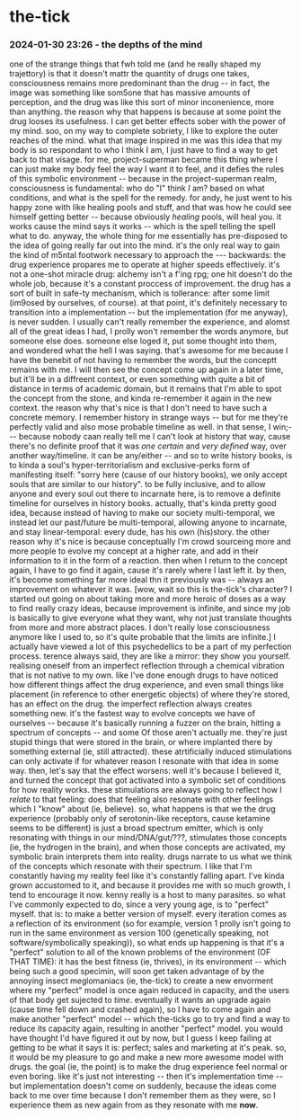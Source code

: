 # the-tick

### 2024-01-30 23:26 - the depths of the mind

one of the strange things that fwh told me (and he really shaped my trajettory) is that it doesn't mattr the quantity of drugs one takes, consciousness remains more predominant than the drug -- in fact, the image was something like som5one that has massive amounts of perception, and the drug was like this sort of minor inconenience, more than anything.	the reason why that happens is because at some point the drug looses its usefulness. I can get better effects sober with the power of my mind. soo, on my way to complete sobriety, I like to explore the outer reaches of the mind. what that image inspired in me was this idea that my body is so respondant to who I think I am, I just have to find a way to get back to that visage. for me, project-superman became this thing where I can just make my body feel the way I want it to feel, and it defies the rules of this symbolic environment -- because in the project-superman realm, consciousness is fundamental: who do "I" think *I* am? based on what conditions, and what is the spell for the remedy. for andy, he just went to his happy zone with like healing pools and stuff, and that was how he could see himself getting better -- because obviously *healing* pools, will heal you. it works cause the mind says it works -- which is the spell telling the spell what to do.
anyway, the whole thing for me essentially has pre-disposed to the idea of going really far out into the mind. it's the only real way to gain the kind of m5ntal footwork necessary to approach the --- backwards: the drug experience propares me to operate at higher speeds effectively. it's not a one-shot miracle drug: alchemy isn't a f'ing rpg; one hit doesn't do the whole job, because it's a constant proccess of improvement. the drug has a sort of built in safe-ty mechanism, which is tollerance: after some limit (im9osed by ourselves, of course). at that point, it's definitely necessary to transition into a implementation -- but the implementation (for me anyway), is never sudden. I usually can't really remember the experience, and alomst all of the great ideas I had, I prolly won't remember the words anymore, but someone else does. someone else loged it, put some thought into them, and wondered what the hell I was saying. that's awesome for me because I have the benebit of not having to remember the words, but the conceptt remains with me. I will then see the concept come up again in a later time, but it'll be in a diffreent context, or even something with quite a bit of distance in terms of academic domain, but it remains that I'm able to spot the concept from the stone, and kinda re-remember it again in the new context.
	the reason why that's nice is that I don't need to have such a concrete memory. I remember history in strange ways -- but for me they're perfectly valid and also mose probable timeline as well. in that sense, I win;--- because nobody caan really tell me I can't look at history that way, cause there's no definite proof that it was *one certain* and *very defined* way, over another way/timeline. it can be any/either -- and so to write history books, is to kinda a soul's hyper-territorialism and exclusive-perks form of manifesting itself: "sorry here (cause of our history books), we only accept souls that are similar to our history". to be fully inclusive, and to allow anyone and every soul out there to incarnate here, is to remove a definite timeline for ourselves in history books.
		actually, that's kinda pretty good idea, because instead of having to make our society multi-temporal, we instead let our past/future be multi-temporal, allowing anyone to incarnate, and stay linear-temporal: every dude, has his own (his)story.
	the other reason why it's nice is because conceptually I'm crowd sourceing more and more people to evolve my concept at a higher rate, and add in their information to it in the form of a reaction. then when I return to the concept again, I have to go find it again, cause it's rarely where I last left it.
		by then, it's become something far more ideal thn it previously was -- always an improvement on whatever it was.
		[wow, wait so this is the-tick's character? I started out going on about taking more and more heroic of doses as a way to find really crazy ideas, because improvement is infinite, and since my job is basically to give everyone what they want, why not just translate thoughts from more and more abstract places. I don't really lose consciousness anymore like I used to, so it's quite probable that the limits are infinite.]
	I actually have viewed a lot of this psychedellics to be a part of my perfection process. terence always said, they are like a mirror: they show you yourself. realising oneself from an imperfect reflection through a chemical vibration that is not native to my own.
		like I've done enough drugs to have noticed how different things affect the drug experience, and even small things like placement (in reference to other energetic objects) of where they're stored, has an effect on the drug.
	the imperfect reflection always creates something new. it's the fastest way to evolve concepts we have of ourselves -- because it's basically running a fuzzer on the brain, hitting a spectrum of concepts -- and some Of those aren't actually me. they're just stupid things that were stored in the brain, or where implanted there by something external (ie, still attracted).
		these atrtificially induced stimulations can only activate if for whatever reason I resonate with that idea in some way. then, let's say that the effect worsens: well it's because I believed it, and turned the concept that got activated into a symbolic set of conditions for how reality works.
		these stimulations are always going to reflect how I *relate* to that feeling: does that feeling also resonate with other feelings which I "know" about (ie, believe). so, what happens is that we the drug experience (probably only of serotonin-like receptors, cause ketamine seems to be different) is just a broad spectrum emitter, which is only resonating with things in our mind/DNA/gut/???, stimulates those concepts (ie, the hydrogen in the brain), and when those concepts are activated, my symbolic brain interprets them into reality.
		drugs narrate to us what we think of the concepts which resonate with their spectrum.
	I like that I'm constantly having my reality feel like it's constantly falling apart. I've kinda grown accustomed to it, and because it provides me with so much growth, I tend to encourage it now. kenny really is a host to many parasites.
so what I've commonly expected to do, since a very young age, is to "perfect" myself. that is: to make a better version of myself.
	every iteration comes as a reflection of its environment (so for example, version 1 prolly isn't going to run in the same environment as version 100 (genetically speaking, not software/symbolically speaking)), so what ends up happening is that it's a "perfect" solution to all of the known problems of the environment (OF THAT TIME): it has the best fitness (ie, thrives), in its environment -- which being such a good specimin, will soon get taken advantage of by the annoying insect meglomaniacs (ie, the-tick) to create a new envorment where my "perfect" model is once again reduced in capacity, and the users of that body get sujected to *time*. eventually it wants an upgrade again (cause time fell down and crashed again), so I have to come again and make another "perfect" model -- which the-ticks go to try and find a way to reduce its capacity again, resulting in another "perfect" model. you would have thought I'd have figured it out by now, but I guess I keep failing at getting to be what it says it is: perfect; sales and marketing at it's peak.
so, it would be my pleasure to go and make a new more awesome model with drugs. the goal (ie, the point) is to make the drug experience feel normal or even boring. like it's just not interesting -- then it's implementation time -- but implementation doesn't come on suddenly, because the ideas come back to me over time because I don't remember them as they were, so I experience them as new again from as they resonate with me **now**.
